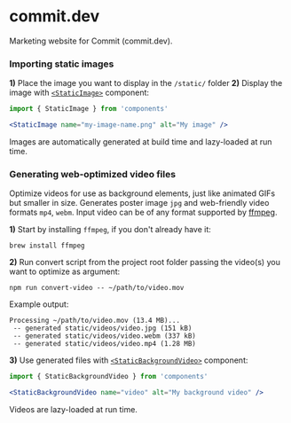 # commit.dev
Marketing website for Commit (commit.dev).

### Importing static images

**1)** Place the image you want to display in the `/static/` folder
**2)** Display the image with [`<StaticImage>`](./components/media/static-image.js) component:
```jsx
import { StaticImage } from 'components'

<StaticImage name="my-image-name.png" alt="My image" />
```

Images are automatically generated at build time and lazy-loaded at run time.


### Generating web-optimized video files

Optimize videos for use as background elements, just like animated GIFs but smaller in size. Generates poster image `jpg` and web-friendly video formats `mp4`, `webm`. Input video can be of any format supported by [ffmpeg](https://www.ffmpeg.org/).

**1)** Start by installing `ffmpeg`, if you don't already have it:
```
brew install ffmpeg
```

**2)** Run convert script from the project root folder passing the video(s) you want to optimize as argument:
```
npm run convert-video -- ~/path/to/video.mov
```

Example output:
```
Processing ~/path/to/video.mov (13.4 MB)...
 -- generated static/videos/video.jpg (151 kB)
 -- generated static/videos/video.webm (337 kB)
 -- generated static/videos/video.mp4 (1.28 MB)
```

**3)** Use generated files with [`<StaticBackgroundVideo>`](./components/media/background-video.js) component:
```jsx
import { StaticBackgroundVideo } from 'components'

<StaticBackgroundVideo name="video" alt="My background video" />
```

Videos are lazy-loaded at run time.
